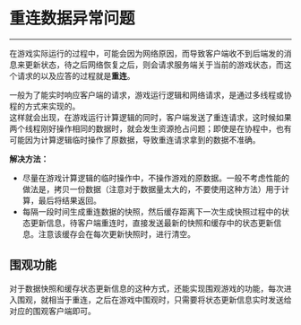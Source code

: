 # 重连数据异常问题

----
在游戏实际运行的过程中，可能会因为网络原因，而导致客户端收不到后端发的消息来更新状态，待之后网络恢复之后，则会请求服务端关于当前的游戏状态，而这个请求的以及应答的过程就是**重连**。  

一般为了能实时响应客户端的请求，游戏运行逻辑和网络请求，是通过多线程或协程的方式来实现的。  
这样就会出现，在游戏运行计算逻辑的同时，客户端发送了重连请求，这时候如果两个线程刚好操作相同的数据时，就会发生资源抢占问题；即使是在协程中，也有可能因为计算逻辑临时操作了原数据，导致重连请求拿到的数据不准确。  

**解决方法：**  
  * 尽量在游戏计算逻辑的临时操作中，不操作游戏的原数据。一般不考虑性能的做法是，拷贝一份数据（注意对于数据量太大的，不要使用这种方法）用于计算，最后将结果返回。
  * 每隔一段时间生成重连数据的快照，然后缓存距离下一次生成快照过程中的状态更新信息，待客户端重连时，直接发送最新的快照和缓存中的状态更新信息。注意该缓存会在每次更新快照时，进行清空。

## 围观功能
对于数据快照和缓存状态更新信息的这种方式，还能实现围观游戏的功能，每次进入围观，就相当于重连，之后在游戏中围观时，只需要将状态更新信息实时发送给对应的围观客户端即可。

